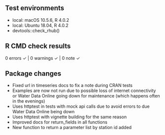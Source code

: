 ## Test environments

* local: macOS 10.5.6, R 4.0.2
* local: Ubuntu 18.04, R 4.0.2
* devtools::check_rhub()

## R CMD check results

0 errors ✓ | 0 warnings ✓ | 0 note ✓

## Package changes

* Fixed url in timeseries docs to fix a note during CRAN tests
* Examples are now not run due to possible loss of internet connectivity or Water Data Online going down for maintenance (which happens often in the evenings)
* Uses httptest in tests with mock api calls due to avoid errors to due Water Data Online being down
* Uses httptest with vignette building for the same reason
* Improved docs for return_fields in all functions
* New function to return a parameter list by station id added
